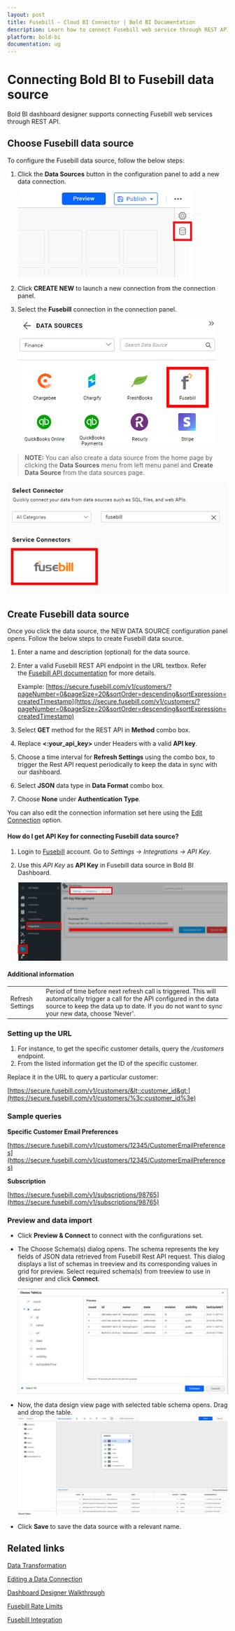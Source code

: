 ```yaml
---
layout: post
title: Fusebill – Cloud BI Connector | Bold BI Documentation
description: Learn how to connect Fusebill web service through REST API endpoint with Bold BI Cloud and create data source.
platform: bold-bi
documentation: ug
---
```


# Connecting Bold BI to Fusebill data source
Bold BI dashboard designer supports connecting Fusebill web services through REST API. 

## Choose Fusebill data source
To configure the Fusebill data source, follow the below steps:
1. Click the **Data Sources** button in the configuration panel to add a new data connection.

   ![Data source icon](/static/assets/cloud/working-with-datasource/data-connectors/images/common/DataSourcesIcon.png)

2. Click **CREATE NEW** to launch a new connection from the connection panel.
3. Select the **Fusebill** connection in the connection panel.

   ![Choose data source](/static/assets/cloud/working-with-datasource/data-connectors/images/Fusebill/ChooseDS.png)

> **NOTE:**  You can also create a data source from the home page by clicking the **Data Sources** menu from left menu panel and **Create Data Source** from the data sources page.

   ![Choose data source from server](/static/assets/cloud/working-with-datasource/data-connectors/images/Fusebill/ChooseDS_Server.png)


## Create Fusebill data source
Once you click the data source, the NEW DATA SOURCE configuration panel opens. Follow the below steps to create Fusebill data source.
1. Enter a name and description (optional) for the data source.
2. Enter a valid Fusebill REST API endpoint in the URL textbox. Refer the [Fusebill API documentation](https://developer.fusebill.com/reference) for more details.

    Example: [https://secure.fusebill.com/v1/customers/?pageNumber=0&pageSize=20&sortOrder=descending&sortExpression=createdTimestamp](https://secure.fusebill.com/v1/customers/?pageNumber=0&pageSize=20&sortOrder=descending&sortExpression=createdTimestamp)    

3. Select **GET** method for the REST API in **Method** combo box.
4. Replace **&lt;:your_api_key&gt;** under Headers with a valid **API key**.
5. Choose a time interval for **Refresh Settings** using the combo box, to trigger the Rest API request periodically to keep the data in sync with our dashboard.  
6. Select **JSON** data type in **Data Format** combo box.
7. Choose **None** under **Authentication Type**.

You can also edit the connection information set here using the [Edit Connection](/cloud-bi/working-with-data-source/editing-a-data-connection/) option.

#### How do I get API Key for connecting Fusebill data source?
1. Login to [Fusebill](https://admin.fusebill.com/Account/Login) account. Go to *Settings -> Integrations -> API Key*.
2. Use this *API Key* as **API Key** in Fusebill data source in Bold BI Dashboard.

   ![Reveal API Key](/static/assets/cloud/working-with-datasource/data-connectors/images/Fusebill/APIKey.png)

#### Additional information
<table width="600">
<tr>
<td>
Refresh Settings
</td>
<td>
Period of time before next refresh call is triggered. This will automatically trigger a call for the API configured in the data source to keep the data up to date. If you do not want to sync your new data, choose ‘Never’.
</td>
</tr>
</table>

### Setting up the URL

1. For instance, to get the specific customer details, query the <i>/customers</i> endpoint.
2. From the listed information get the ID of the specific customer.

Replace it in the URL to query a particular customer:

[https://secure.fusebill.com/v1/customers/&lt;:customer_id&gt;](https://secure.fusebill.com/v1/customers/%3c:customer_id%3e)

### Sample queries
**Specific Customer Email Preferences**

[https://secure.fusebill.com/v1/customers/12345/CustomerEmailPreferences](https://secure.fusebill.com/v1/customers/12345/CustomerEmailPreferences)

**Subscription**

[https://secure.fusebill.com/v1/subscriptions/98765](https://secure.fusebill.com/v1/subscriptions/98765)

### Preview and data import
* Click **Preview & Connect** to connect with the configurations set.
* The Choose Schema(s) dialog opens. The schema represents the key fields of JSON data retrieved from Fusebill Rest API request. This dialog displays a list of schemas in treeview and its corresponding values in grid for preview. Select required schema(s) from treeview to use in designer and click **Connect**.

   ![Preview](/static/assets/cloud/working-with-datasource/data-connectors/images/common/Preview.png)

* Now, the data design view page with selected table schema opens. Drag and drop the table.
   ![Query Editor](/static/assets/cloud/working-with-datasource/data-connectors/images/common/QueryEditor.png)

* Click **Save** to save the data source with a relevant name.

## Related links
[Data Transformation](/cloud-bi/working-with-data-source/transforming-data/joining-table/)

[Editing a Data Connection](/cloud-bi/working-with-data-source/editing-a-data-connection/)   

[Dashboard Designer Walkthrough](/cloud-bi/getting-started/quick-start/)

[Fusebill Rate Limits](https://developer.fusebill.com/reference#section-rate-limits)

[Fusebill Integration](https://www.boldbi.com/integrations/fusebill)